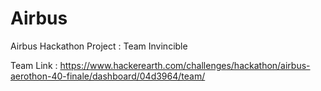# Airbus
Airbus Hackathon Project : Team Invincible


Team Link : https://www.hackerearth.com/challenges/hackathon/airbus-aerothon-40-finale/dashboard/04d3964/team/
